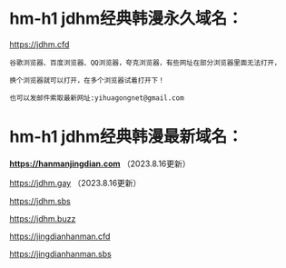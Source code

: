 # hm-h1 jdhm经典韩漫永久域名：

https://jdhm.cfd

```
谷歌浏览器、百度浏览器、QQ浏览器，夸克浏览器，有些网址在部分浏览器里面无法打开，

换个浏览器就可以打开，在多个浏览器试着打开下！

也可以发邮件索取最新网址:yihuagongnet@gmail.com
```
# hm-h1 jdhm经典韩漫最新域名：

**https://hanmanjingdian.com** （2023.8.16更新）

https://jdhm.gay （2023.8.16更新）

https://jdhm.sbs

https://jdhm.buzz

https://jingdianhanman.cfd

https://jingdianhanman.sbs
